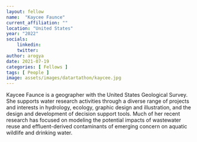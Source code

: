 ```yaml
---
layout: fellow
name:  "Kaycee Faunce"
current_affiliation: ""
location: "United States"
year: "2022"
socials:
    linkedin: 
    twitter: 
author: arogya
date: 2021-07-19
categories: [ Fellows ]
tags: [ People ]
image: assets/images/datartathon/kaycee.jpg
---
```


Kaycee Faunce is a geographer with the United States Geological Survey. She supports water research activities through a diverse range of projects and interests in hydrology, ecology, graphic design and illustration, and the design and development of decision support tools. Much of her recent research has focused on modeling the potential impacts of wastewater reuse and effluent-derived contaminants of emerging concern on aquatic wildlife and drinking water. 

